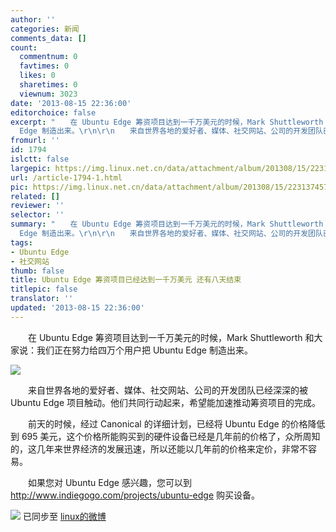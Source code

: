 ```yaml
---
author: ''
categories: 新闻
comments_data: []
count:
  commentnum: 0
  favtimes: 0
  likes: 0
  sharetimes: 0
  viewnum: 3023
date: '2013-08-15 22:36:00'
editorchoice: false
excerpt: "　　在 Ubuntu Edge 筹资项目达到一千万美元的时候，Mark Shuttleworth 和大家说：我们正在努力给四万个用户把 Ubuntu
  Edge 制造出来。\r\n\r\n　　来自世界各地的爱好者、媒体、社交网站、公司的开发团队已经深深的被 Ubu ..."
fromurl: ''
id: 1794
islctt: false
largepic: https://img.linux.net.cn/data/attachment/album/201308/15/223137457hs52o7shs775k.png
url: /article-1794-1.html
pic: https://img.linux.net.cn/data/attachment/album/201308/15/223137457hs52o7shs775k.png.thumb.jpg
related: []
reviewer: ''
selector: ''
summary: "　　在 Ubuntu Edge 筹资项目达到一千万美元的时候，Mark Shuttleworth 和大家说：我们正在努力给四万个用户把 Ubuntu
  Edge 制造出来。\r\n\r\n　　来自世界各地的爱好者、媒体、社交网站、公司的开发团队已经深深的被 Ubu ..."
tags:
- Ubuntu Edge
- 社交网站
thumb: false
title: Ubuntu Edge 筹资项目已经达到一千万美元 还有八天结束
titlepic: false
translator: ''
updated: '2013-08-15 22:36:00'
---
```


　　在 Ubuntu Edge 筹资项目达到一千万美元的时候，Mark Shuttleworth 和大家说：我们正在努力给四万个用户把 Ubuntu Edge 制造出来。


![](https://img.linux.net.cn/data/attachment/album/201308/15/223137457hs52o7shs775k.png)


　　来自世界各地的爱好者、媒体、社交网站、公司的开发团队已经深深的被 Ubuntu Edge 项目触动。他们共同行动起来，希望能加速推动筹资项目的完成。


　　前天的时候，经过 Canonical 的详细计划，已经将 Ubuntu Edge 的价格降低到 695 美元，这个价格所能购买到的硬件设备已经是几年前的价格了，众所周知的，这几年来世界经济的发展迅速，所以还能以几年前的价格来定价，非常不容易。


　　如果您对 Ubuntu Edge 感兴趣，您可以到 <http://www.indiegogo.com/projects/ubuntu-edge> 购买设备。


![](https://img.linux.net.cn/xwb/images/bgimg/icon_logo.png) 已同步至 [linux的微博](http://weibo.com/1772191555)